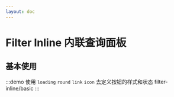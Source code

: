 ```yaml
---
layout: doc
---
```

# Filter Inline 内联查询面板


## 基本使用

:::demo 使用 `loading` `round` `link` `icon` 去定义按钮的样式和状态
filter-inline/basic
:::
